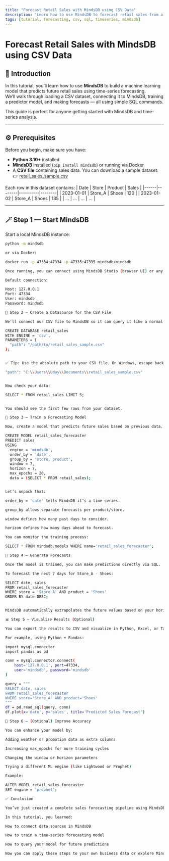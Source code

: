 ```yaml
---
title: "Forecast Retail Sales with MindsDB using CSV Data"
description: "Learn how to use MindsDB to forecast retail sales from a CSV file using SQL commands."
tags: [tutorial, forecasting, csv, sql, timeseries, mindsdb]
---
```


# Forecast Retail Sales with MindsDB using CSV Data

## 📝 Introduction

In this tutorial, you’ll learn how to use **MindsDB** to build a machine learning model that predicts future retail sales using time-series forecasting.  
We’ll walk through loading a CSV dataset, connecting it to MindsDB, training a predictor model, and making forecasts — all using simple SQL commands.

This guide is perfect for anyone getting started with MindsDB and time-series analysis.

---

## ⚙️ Prerequisites

Before you begin, make sure you have:

- **Python 3.10+** installed  
- **MindsDB** installed (`pip install mindsdb`) or running via Docker  
- A **CSV file** containing sales data. You can download a sample dataset:  
  👉 [retail_sales_sample.csv](https://raw.githubusercontent.com/mindsdb/mindsdb-examples/main/data/retail_sales_sample.csv)

Each row in this dataset contains:
| Date | Store | Product | Sales |
|------|--------|----------|--------|
| 2023-01-01 | Store_A | Shoes | 120 |
| 2023-01-02 | Store_A | Shoes | 135 |
| ... | ... | ... | ... |

---

## 🪄 Step 1 — Start MindsDB

Start a local MindsDB instance:

```bash
python -m mindsdb

or via Docker:

docker run -p 47334:47334 -p 47335:47335 mindsdb/mindsdb

Once running, you can connect using MindsDB Studio (browser UI) or any SQL client like DBeaver or MySQL Workbench.

Default connection:

Host: 127.0.0.1
Port: 47334
User: mindsdb
Password: mindsdb

📁 Step 2 — Create a Datasource for the CSV File

We’ll connect our CSV file to MindsDB so it can query it like a normal table.

CREATE DATABASE retail_sales
WITH ENGINE = 'csv',
PARAMETERS = {
  "path": "/path/to/retail_sales_sample.csv"
};


✅ Tip: Use the absolute path to your CSV file. On Windows, escape backslashes like:

"path": "C:\\Users\\Uday\\Documents\\retail_sales_sample.csv"


Now check your data:

SELECT * FROM retail_sales LIMIT 5;


You should see the first few rows from your dataset.

🤖 Step 3 — Train a Forecasting Model

Now, create a model that predicts future sales based on previous data.

CREATE MODEL retail_sales_forecaster
PREDICT sales
USING
  engine = 'mindsdb',
  order_by = 'date',
  group_by = 'store, product',
  window = 7,
  horizon = 7,
  max_epochs = 20,
  data = (SELECT * FROM retail_sales);


Let’s unpack that:

order_by = 'date' tells MindsDB it’s a time-series.

group_by allows separate forecasts per product/store.

window defines how many past days to consider.

horizon defines how many days ahead to forecast.

You can monitor the training process:

SELECT * FROM mindsdb.models WHERE name='retail_sales_forecaster';

🔮 Step 4 — Generate Forecasts

Once the model is trained, you can make predictions directly via SQL.

To forecast the next 7 days for Store_A - Shoes:

SELECT date, sales
FROM retail_sales_forecaster
WHERE store = 'Store_A' AND product = 'Shoes'
ORDER BY date DESC;


MindsDB automatically extrapolates the future values based on your horizon.

📊 Step 5 — Visualize Results (Optional)

You can export the results to CSV and visualize in Python, Excel, or Tableau.

For example, using Python + Pandas:

import mysql.connector
import pandas as pd

conn = mysql.connector.connect(
    host='127.0.0.1', port=47334,
    user='mindsdb', password='mindsdb'
)

query = """
SELECT date, sales
FROM retail_sales_forecaster
WHERE store='Store_A' AND product='Shoes'
"""
df = pd.read_sql(query, conn)
df.plot(x='date', y='sales', title='Predicted Sales Forecast')

🧩 Step 6 — (Optional) Improve Accuracy

You can enhance your model by:

Adding weather or promotion data as extra columns

Increasing max_epochs for more training cycles

Changing the window or horizon parameters

Trying a different ML engine (like Lightwood or Prophet)

Example:

ALTER MODEL retail_sales_forecaster
SET engine = 'prophet';

✅ Conclusion

You’ve just created a complete sales forecasting pipeline using MindsDB — from raw CSV data to predictive insights — all through SQL!

In this tutorial, you learned:

How to connect data sources in MindsDB

How to train a time-series forecasting model

How to query your model for future predictions

Now you can apply these steps to your own business data or explore MindsDB’s integrations with PostgreSQL, Snowflake, MongoDB, and more.